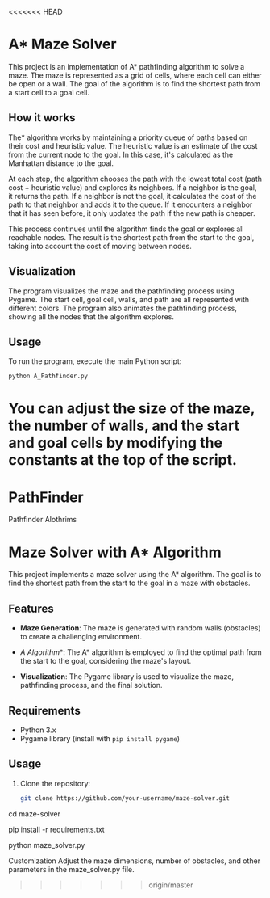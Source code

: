 <<<<<<< HEAD
# A* Maze Solver

This project is an implementation of A* pathfinding algorithm to solve a maze. The maze is represented as a grid of cells, where each cell can either be open or a wall. The goal of the algorithm is to find the shortest path from a start cell to a goal cell.

## How it works

The* algorithm works by maintaining a priority queue of paths based on their cost and heuristic value. 
The heuristic value is an estimate of the cost from the current node to the goal. In this case, it's calculated as the Manhattan distance to the goal.

At each step, the algorithm chooses the path with the lowest total cost (path cost + heuristic value) and explores its neighbors. 
If a neighbor is the goal, it returns the path. If a neighbor is not the goal, it calculates the cost of the path to that neighbor and adds it to the queue. If it encounters a neighbor that it has seen before, it only updates the path if the new path is cheaper.

This process continues until the algorithm finds the goal or explores all reachable nodes. The result is the shortest path from the start to the goal, taking into account the cost of moving between nodes.

## Visualization

The program visualizes the maze and the pathfinding process using Pygame. The start cell, goal cell, walls, and path are all represented with different colors. The program also animates the pathfinding process, showing all the nodes that the algorithm explores.

## Usage

To run the program, execute the main Python script:

```bash
python A_Pathfinder.py
```

You can adjust the size of the maze, the number of walls, and the start and goal cells by modifying the constants at the top of the script.
=======
# PathFinder
Pathfinder Alothrims 

# Maze Solver with A* Algorithm

This project implements a maze solver using the A* algorithm. The goal is to find the shortest path from the start to the goal in a maze with obstacles.

## Features

- **Maze Generation**: The maze is generated with random walls (obstacles) to create a challenging environment.

- **A* Algorithm**: The A* algorithm is employed to find the optimal path from the start to the goal, considering the maze's layout.

- **Visualization**: The Pygame library is used to visualize the maze, pathfinding process, and the final solution.

## Requirements

- Python 3.x
- Pygame library (install with `pip install pygame`)

## Usage

1. Clone the repository:

   ```bash
   git clone https://github.com/your-username/maze-solver.git

 cd maze-solver
 
pip install -r requirements.txt

python maze_solver.py

Customization
Adjust the maze dimensions, number of obstacles, and other parameters in the maze_solver.py file.
>>>>>>> origin/master
